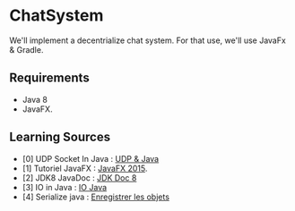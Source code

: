 # ChatSystem

We'll implement a decentrialize chat system. For that use, we'll use JavaFx & Gradle.

## Requirements 
- Java 8 
- JavaFX.


## Learning Sources

* [0] UDP Socket In Java : [UDP & Java](https://www.baeldung.com/udp-in-java)
* [1] Tutoriel JavaFX : [JavaFX 2015](https://code.makery.ch/fr/library/javafx-tutorial/).
* [2] JDK8 JavaDoc : [JDK Doc 8](https://docs.oracle.com/javase/8/docs/api/)
* [3] IO in Java : [IO Java](https://www.jmdoudoux.fr/java/dej/chap-flux.htm)
* [4] Serialize java : [Enregistrer les objets](http://blog.paumard.org/cours/java/chap10-entrees-sorties-serialization.html)
